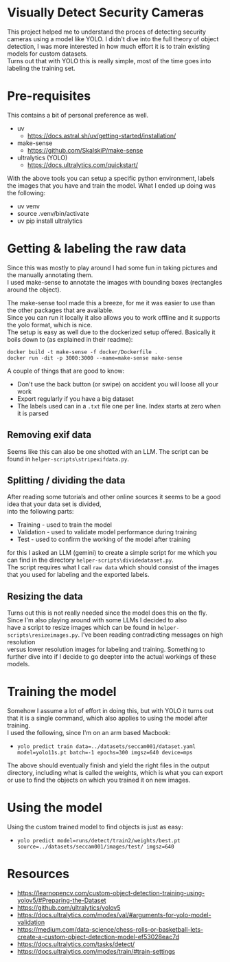 # Visually Detect Security Cameras
This project helped me to understand the proces of detecting security cameras using a model like YOLO.
I didn't dive into the full theory of object detection, I was more interested in how much effort it is to train existing models for custom datasets.  
Turns out that with YOLO this is really simple, most of the time goes into labeling the training set.

# Pre-requisites
This contains a bit of personal preference as well.

* uv
  * https://docs.astral.sh/uv/getting-started/installation/
* make-sense
  * https://github.com/SkalskiP/make-sense
* ultralytics (YOLO)
  * https://docs.ultralytics.com/quickstart/

With the above tools you can setup a specific python environment, labels the images that you have and train the model. 
What I ended up doing was the following:

* uv venv
* source .venv/bin/activate
* uv pip install ultralytics

# Getting & labeling the raw data
Since this was mostly to play around I had some fun in taking pictures and the manually annotating them.  
I used make-sense to annotate the images with bounding boxes (rectangles around the object).  

The make-sense tool made this a breeze, for me it was easier to use than the other packages that are available.  
Since you can run it locally it also allows you to work offline and it supports the yolo format, which is nice.  
The setup is easy as well due to the dockerized setup offered. Basically it boils down to (as explained in their readme):

`docker build -t make-sense -f docker/Dockerfile .`  
`docker run -dit -p 3000:3000 --name=make-sense make-sense`

A couple of things that are good to know:

* Don't use the back button (or swipe) on accident you will loose all your work
* Export regularly if you have a big dataset
* The labels used can in a `.txt` file one per line. Index starts at zero when it is parsed

## Removing exif data
Seems like this can also be one shotted with an LLM. The script can be found in `helper-scripts\stripexifdata.py`.

## Splitting / dividing the data
After reading some tutorials and other online sources it seems to be a good idea that your data set is divided,  
into the following parts:

* Training - used to train the model
* Validation - used to validate model performance during training
* Test - used to confirm the working of the model after training

for this I asked an LLM (gemini) to create a simple script for me which you can find in the directory `helper-scripts\dividedataset.py`.  
The script requires what I call `raw data` which should consist of the images that you used for labeling and the exported labels.

## Resizing the data
Turns out this is not really needed since the model does this on the fly. Since I'm also playing around with some LLMs I decided to also  
have a script to resize images which can be found in `helper-scripts\resizeimages.py`. I've been reading contradicting messages on high resolution  
versus lower resolution images for labeling and training. Something to further dive into if I decide to go deepter into the actual workings of these models.

# Training the model
Somehow I assume a lot of effort in doing this, but with YOLO it turns out that it is a single command, which also applies to using the model after training.  
I used the following, since I'm on an arm based Macbook:

* `yolo predict train data=../datasets/seccam001/dataset.yaml model=yolo11s.pt batch=-1 epochs=300 imgsz=640 device=mps`

The above should eventually finish and yield the right files in the output directory, including what is called the weights, which is what you can export or use to find the objects on which you trained it on new images.

# Using the model
Using the custom trained model to find objects is just as easy:

* `yolo predict model=runs/detect/train2/weights/best.pt source=../datasets/seccam001/images/test/ imgsz=640`

# Resources
* https://learnopencv.com/custom-object-detection-training-using-yolov5/#Preparing-the-Dataset
* https://github.com/ultralytics/yolov5
* https://docs.ultralytics.com/modes/val/#arguments-for-yolo-model-validation
* https://medium.com/data-science/chess-rolls-or-basketball-lets-create-a-custom-object-detection-model-ef53028eac7d
* https://docs.ultralytics.com/tasks/detect/
* https://docs.ultralytics.com/modes/train/#train-settings